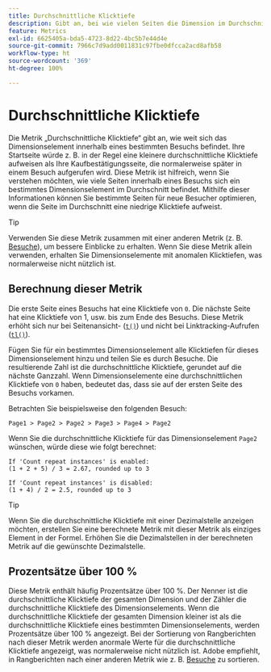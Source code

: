```yaml
---
title: Durchschnittliche Klicktiefe
description: Gibt an, bei wie vielen Seiten die Dimension im Durchschnitt vorhanden ist.
feature: Metrics
exl-id: 6625405a-bda5-4723-8d22-4bc5b7e44d4e
source-git-commit: 7966c7d9add0011831c97fbe0dfcca2acd8afb58
workflow-type: ht
source-wordcount: '369'
ht-degree: 100%

---
```


# Durchschnittliche Klicktiefe

Die Metrik „Durchschnittliche Klicktiefe“ gibt an, wie weit sich das Dimensionselement innerhalb eines bestimmten Besuchs befindet. Ihre Startseite würde z. B. in der Regel eine kleinere durchschnittliche Klicktiefe aufweisen als Ihre Kaufbestätigungsseite, die normalerweise später in einem Besuch aufgerufen wird. Diese Metrik ist hilfreich, wenn Sie verstehen möchten, wie viele Seiten innerhalb eines Besuchs sich ein bestimmtes Dimensionselement im Durchschnitt befindet. Mithilfe dieser Informationen können Sie bestimmte Seiten für neue Besucher optimieren, wenn die Seite im Durchschnitt eine niedrige Klicktiefe aufweist.

>[!TIP]
>
>Verwenden Sie diese Metrik zusammen mit einer anderen Metrik (z. B. [Besuche](visits.md)), um bessere Einblicke zu erhalten. Wenn Sie diese Metrik allein verwenden, erhalten Sie Dimensionselemente mit anomalen Klicktiefen, was normalerweise nicht nützlich ist.

## Berechnung dieser Metrik

Die erste Seite eines Besuchs hat eine Klicktiefe von `0`. Die nächste Seite hat eine Klicktiefe von 1, usw. bis zum Ende des Besuchs. Diese Metrik erhöht sich nur bei Seitenansicht- ([`t()`](/help/implement/vars/functions/t-method.md)) und nicht bei Linktracking-Aufrufen ([`tl()`](/help/implement/vars/functions/tl-method.md)).

Fügen Sie für ein bestimmtes Dimensionselement alle Klicktiefen für dieses Dimensionselement hinzu und teilen Sie es durch Besuche. Die resultierende Zahl ist die durchschnittliche Klicktiefe, gerundet auf die nächste Ganzzahl. Wenn Dimensionselemente eine durchschnittlichen Klicktiefe von `0` haben, bedeutet das, dass sie auf der ersten Seite des Besuchs vorkamen.

Betrachten Sie beispielsweise den folgenden Besuch:

```text
Page1 > Page2 > Page2 > Page3 > Page4 > Page2
```

Wenn Sie die durchschnittliche Klicktiefe für das Dimensionselement `Page2` wünschen, würde diese wie folgt berechnet:

```text
If 'Count repeat instances' is enabled:
(1 + 2 + 5) / 3 = 2.67, rounded up to 3

If 'Count repeat instances' is disabled:
(1 + 4) / 2 = 2.5, rounded up to 3
```

>[!TIP]
>
>Wenn Sie die durchschnittliche Klicktiefe mit einer Dezimalstelle anzeigen möchten, erstellen Sie eine berechnete Metrik mit dieser Metrik als einziges Element in der Formel. Erhöhen Sie die Dezimalstellen in der berechneten Metrik auf die gewünschte Dezimalstelle.

## Prozentsätze über 100 %

Diese Metrik enthält häufig Prozentsätze über 100 %. Der Nenner ist die durchschnittliche Klicktiefe der gesamten Dimension und der Zähler die durchschnittliche Klicktiefe des Dimensionselements. Wenn die durchschnittliche Klicktiefe der gesamten Dimension kleiner ist als die durchschnittliche Klicktiefe eines bestimmten Dimensionselements, werden Prozentsätze über 100 % angezeigt. Bei der Sortierung von Rangberichten nach dieser Metrik werden anormale Werte für die durchschnittliche Klicktiefe angezeigt, was normalerweise nicht nützlich ist. Adobe empfiehlt, in Rangberichten nach einer anderen Metrik wie z. B. [Besuche](visits.md) zu sortieren.
